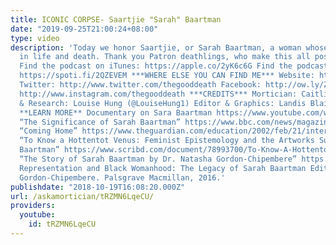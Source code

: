 ```yaml
---
title: ICONIC CORPSE- Saartjie "Sarah" Baartman
date: "2019-09-25T21:00:24+08:00"
type: video
description: 'Today we honor Saartjie, or Sarah Baartman, a woman whose body was exploited
  in life and death. Thank you Patron deathlings, who make this all possible. http://www.patreon.com/thegooddeath
  Find the podcast on iTunes: https://apple.co/2yK6c6G Find the podcast on Spotify:
  https://spoti.fi/2QZEVEM ***WHERE ELSE YOU CAN FIND ME*** Website: http://www.orderofthegooddeath.com
  Twitter: http://www.twitter.com/thegooddeath Facebook: http://ow.ly/Zz8PW Instagram:
  http://www.instagram.com/thegooddeath ***CREDITS*** Mortician: Caitlin Doughty Writing
  & Research: Louise Hung (@LouiseHung1) Editor & Graphics: Landis Blair (@landisblair)
  **LEARN MORE** Documentary on Sara Baartman https://www.youtube.com/watch?v=PnSxMdRQPss
  “The Significance of Sarah Baartman” https://www.bbc.com/news/magazine-35240987
  “Coming Home” https://www.theguardian.com/education/2002/feb/21/internationaleducationnews.highereducation
  “To Know a Hottentot Venus: Feminist Epistemology and the Artworks Surrounding Sarah
  Baartman” https://www.scribd.com/document/78993700/To-Know-A-Hottentot-Venus-Feminist-Epistemology-and-the-Artworks-Surrounding-Sarah-Baartman
  “The Story of Sarah Baartman by Dr. Natasha Gordon-Chipembere” https://www.youtube.com/watch?v=UgT1ctCuyyM
  Representation and Black Womanhood: The Legacy of Sarah Baartman Edited by Natasha
  Gordon-Chipembere. Palsgrave Macmillan, 2016.'
publishdate: "2018-10-19T16:08:20.000Z"
url: /askamortician/tRZMN6LqeCU/
providers:
  youtube:
    id: tRZMN6LqeCU
---
```

